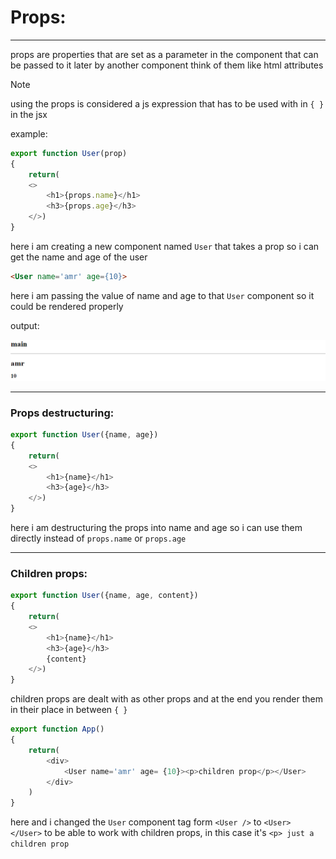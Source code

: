 # Props:

---

props are properties that are set as a parameter in the component that can be passed to it later by another component think of them like html attributes

> [!NOTE]
> using the props is considered a js expression that has to be used with in ``{ }`` in the jsx


example:


```javascript
export function User(prop)
{
    return(
    <>
        <h1>{props.name}</h1>
        <h3>{props.age}</h3>
    </>)
}
```



here i am creating a new component named ``User`` that takes a prop so i can get the name and age of the user

```html
<User name='amr' age={10}>
```



here i am passing the value of name and age to that ``User`` component so it could be rendered properly

output:

![OutPut](Imgs/PROPSOUTPUT01.png)

---

### Props destructuring:

```javascript
export function User({name, age})
{
    return(
    <>
        <h1>{name}</h1>
        <h3>{age}</h3>
    </>)
}
```

here i am destructuring the props into name and age so i can use them directly instead of ``props.name`` or ``props.age``

---

### Children props:


```javascript
export function User({name, age, content})
{
    return(
    <>
        <h1>{name}</h1>
        <h3>{age}</h3>
        {content}
    </>)
}
```

children props are dealt with as other props and at the end you render them in their place in between ``{ } ``

```javascript
export function App()
{
    return(
        <div>
            <User name='amr' age= {10}><p>children prop</p></User>
        </div>
    )
}
```

here and i changed the ``User`` component tag form
``<User />`` to ``<User> </User>`` to be able to work with children props, in this case it's ``<p> just a children prop``

